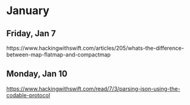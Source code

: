 # January

<h2> Friday, Jan 7</h2>
https://www.hackingwithswift.com/articles/205/whats-the-difference-between-map-flatmap-and-compactmap


<h2> Monday, Jan 10</h2>

https://www.hackingwithswift.com/read/7/3/parsing-json-using-the-codable-protocol

